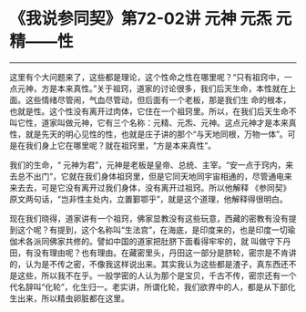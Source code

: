 # 《我说参同契》第72-02讲 元神 元炁 元精——性

------

这里有个大问题来了，这些都是理论，这个性命之性在哪里呢？“只有祖窍中，一点元神，方是本来真性。”关于祖窍，道家的讨论很多，我们后天生命，本性就在上面。这些情绪尽管闹，气血尽管动，但后面有一个老板，那是我们生 命的根本，也就是性。这个性没有离开过肉体，它住在一个祖窍里。所以，在我们后天生命不叫它性，道家叫做元神，它有三个名称：元精、元炁、元神。这点元神才是本来真性，就是先天的明心见性的性，也就是庄子讲的那个“与天地同根，万物一体”。可是在我们身上它在哪里呢？就在祖窍里，“方是本来真性”。

我们的生命，“ 元神为君”，元神是老板是皇帝、总统、主宰。“安一点于窍内，来去总不出门”，它就在我们身体祖窍里，但是它同天地同宇宙相通的，尽管通电来来去去，可是它没有离开过我们身体，没有离开过祖窍。所以他解释 《参同契》原文两句话，“岂非性主处内，立置鄞鄂乎”，就是这个道理，他解释得很明白。

现在我们晓得，道家讲有一个祖窍，佛家显教没有这些玩意，西藏的密教有没有提到这个呢？有提到，这个名称叫“生法宫”，在海底，是印度来的，也是印度一切瑜伽术各派同佛家共修的。譬如中国的道家把肚脐下面看得牢牢的，就 叫做守下丹田，有没有理由呢？也有理由。在藏密里头，丹田这一部分是脐轮，密宗是不肯讲的，认为是不传之密，不像我这样说出来。其实我认为这些都是渣子，真东西还不是这些，所以我不在乎。一般学密的人认为那个是宝贝，千古不传，密宗还有一个代名辞叫“化轮”，化生归一。老实讲，所谓化轮，我们欲界中的人，都是从下部化生出来，所以精虫卵脏都在这里。
